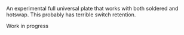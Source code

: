 An experimental full universal plate that works with both soldered and hotswap. This probably has terrible switch retention.

Work in progress